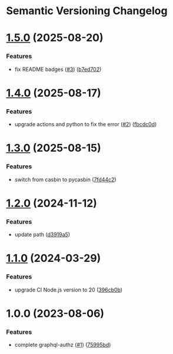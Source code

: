 # Semantic Versioning Changelog

# [1.5.0](https://github.com/officialpycasbin/graphql-authz/compare/v1.4.0...v1.5.0) (2025-08-20)


### Features

* fix README badges ([#3](https://github.com/officialpycasbin/graphql-authz/issues/3)) ([b7ed702](https://github.com/officialpycasbin/graphql-authz/commit/b7ed702d7ebab5c08fae0aa710175d95ec854599))

# [1.4.0](https://github.com/officialpycasbin/graphql-authz/compare/v1.3.0...v1.4.0) (2025-08-17)


### Features

* upgrade actions and python to fix the error ([#2](https://github.com/officialpycasbin/graphql-authz/issues/2)) ([fbcdc0d](https://github.com/officialpycasbin/graphql-authz/commit/fbcdc0d2bc7d9bf5fc37358e2b10ed096cf549de))

# [1.3.0](https://github.com/officialpycasbin/graphql-authz/compare/v1.2.0...v1.3.0) (2025-08-15)


### Features

* switch from casbin to pycasbin ([7fd44c2](https://github.com/officialpycasbin/graphql-authz/commit/7fd44c25ff0b705ca7c69b2a14163e9c4e5be284))

# [1.2.0](https://github.com/officialpycasbin/graphql-authz/compare/v1.1.0...v1.2.0) (2024-11-12)


### Features

* update path ([d3919a5](https://github.com/officialpycasbin/graphql-authz/commit/d3919a5ae6a1ae6322d7455da1591896cd4348e5))

# [1.1.0](https://github.com/officialpycasbin/graphql-authz/compare/v1.0.0...v1.1.0) (2024-03-29)


### Features

* upgrade CI Node.js version to 20 ([396cb0b](https://github.com/officialpycasbin/graphql-authz/commit/396cb0b091035b4d620374b545fe405713b2ef05))

# 1.0.0 (2023-08-06)


### Features

* complete graphql-authz ([#1](https://github.com/officialpycasbin/graphql-authz/issues/1)) ([75995bd](https://github.com/officialpycasbin/graphql-authz/commit/75995bdca2e630ba1debbc2f9873092eb82647da))
